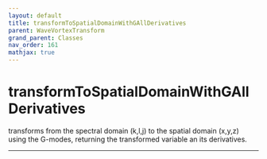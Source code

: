 ```yaml
---
layout: default
title: transformToSpatialDomainWithGAllDerivatives
parent: WaveVortexTransform
grand_parent: Classes
nav_order: 161
mathjax: true
---
```


#  transformToSpatialDomainWithGAllDerivatives

transforms from the spectral domain (k,l,j) to the spatial domain (x,y,z) using the G-modes, returning the transformed variable an its derivatives.


---

